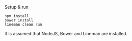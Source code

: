 Setup & run

<code>npm install</code>
</br>
<code>bower install</code>
</br>
<code>lineman clean run</code>

It is assumed that NodeJS, Bower and Lineman are installed.